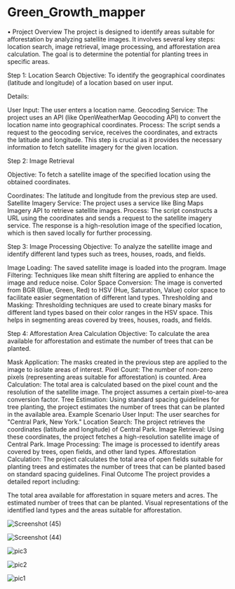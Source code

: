 # Green_Growth_mapper
•	Project Overview
The project is designed to identify areas suitable for afforestation by analyzing satellite images. It involves several key steps: location search, image retrieval, image processing, and afforestation area calculation. The goal is to determine the potential for planting trees in specific areas.

Step 1: Location Search
Objective: To identify the geographical coordinates (latitude and longitude) of a location based on user input.

Details:

User Input: The user enters a location name.
Geocoding Service: The project uses an API (like OpenWeatherMap Geocoding API) to convert the location name into geographical coordinates.
Process: The script sends a request to the geocoding service, receives the coordinates, and extracts the latitude and longitude. This step is crucial as it provides the necessary information to fetch satellite imagery for the given location.

Step 2: Image Retrieval

Objective: To fetch a satellite image of the specified location using the obtained coordinates.


Coordinates: The latitude and longitude from the previous step are used.
Satellite Imagery Service: The project uses a service like Bing Maps Imagery API to retrieve satellite images.
Process: The script constructs a URL using the coordinates and sends a request to the satellite imagery service. The response is a high-resolution image of the specified location, which is then saved locally for further processing.

Step 3: Image Processing
Objective: To analyze the satellite image and identify different land types such as trees, houses, roads, and fields.


Image Loading: The saved satellite image is loaded into the program.
Image Filtering: Techniques like mean shift filtering are applied to enhance the image and reduce noise.
Color Space Conversion: The image is converted from BGR (Blue, Green, Red) to HSV (Hue, Saturation, Value) color space to facilitate easier segmentation of different land types.
Thresholding and Masking: Thresholding techniques are used to create binary masks for different land types based on their color ranges in the HSV space. This helps in segmenting areas covered by trees, houses, roads, and fields.

Step 4: Afforestation Area Calculation
Objective: To calculate the area available for afforestation and estimate the number of trees that can be planted.


Mask Application: The masks created in the previous step are applied to the image to isolate areas of interest.
Pixel Count: The number of non-zero pixels (representing areas suitable for afforestation) is counted.
Area Calculation: The total area is calculated based on the pixel count and the resolution of the satellite image. The project assumes a certain pixel-to-area conversion factor.
Tree Estimation: Using standard spacing guidelines for tree planting, the project estimates the number of trees that can be planted in the available area.
Example Scenario
User Input: The user searches for "Central Park, New York."
Location Search: The project retrieves the coordinates (latitude and longitude) of Central Park.
Image Retrieval: Using these coordinates, the project fetches a high-resolution satellite image of Central Park.
Image Processing: The image is processed to identify areas covered by trees, open fields, and other land types.
Afforestation Calculation: The project calculates the total area of open fields suitable for planting trees and estimates the number of trees that can be planted based on standard spacing guidelines.
Final Outcome
The project provides a detailed report including:

The total area available for afforestation in square meters and acres.
The estimated number of trees that can be planted.
Visual representations of the identified land types and the areas suitable for afforestation.



![Screenshot (45)](https://github.com/Rio567/GreenGrowth-mapper/assets/130983781/46bcee89-ec9c-4d66-be65-53beb240be38)

![Screenshot (44)](https://github.com/Rio567/GreenGrowth-mapper/assets/130983781/e3ac3f51-4b87-4482-bacc-a12ed9934b09)

![pic3](https://github.com/Rio567/Green_Growth-mapper/assets/130983781/250ef394-eca6-4e01-b796-dfade059990c)

![pic2](https://github.com/Rio567/Green_Growth-mapper/assets/130983781/1fe5ef1c-5a93-4949-84d1-b5eb94b1aebd)

![pic1](https://github.com/Rio567/Green_Growth-mapper/assets/130983781/38f2b52f-cbf2-4c2b-b9c8-5555900a72e0)

